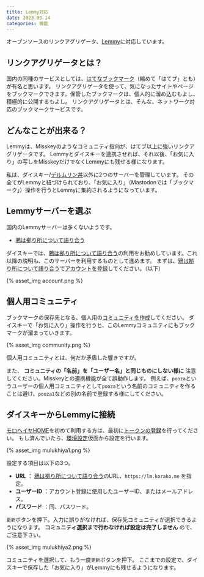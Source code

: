 ```yaml
---
title: Lemmy対応
date: 2023-03-14
categories: 機能
---
```


オープンソースのリンクアグリゲータ、[Lemmy](https://join.lemmy.ml/)に対応しています。

## リンクアグリゲータとは？

国内の同種のサービスとしては、[はてなブックマーク](https://b.hatena.ne.jp/)（縮めて「はてブ」とも）が有名と思います。
リンクアグリゲータを使って、気になったサイトやページをブックマークできます。保管したブックマークは、個人的に溜め込むもよし、積極的に公開するもよし。
リンクアグリゲータとは、そんな、ネットワーク対応のブックマークサービスです。

## どんなことが出来る？

Lemmyは、Misskeyのようなコミュニティ指向が、はてブ以上に強いリンクアグリゲータです。
Lemmyとダイスキーを連携させれば、それ以後、「お気に入り」の写しをMisskeyだけでなくLemmyにも残せる様になります。

私は、ダイスキー/[デルムリン丼](https://mastodon.delmulin.com/)以外に2つのサーバーを管理しています。
その全てがLemmyと紐づけられており、「お気に入り」（Mastodonでは「ブックマーク」）操作を行うとLemmyに集約されるようになっています。

## Lemmyサーバーを選ぶ

国内のLemmyサーバーは多くないようです。

- [鴉は拠り所について語り合う](https://lm.korako.me/)

ダイスキーでは、[鴉は拠り所について語り合う](https://lm.korako.me/)の利用をお勧めしています。これ以降の説明も、このサーバーを利用するものとして進めます。
まずは、[鴉は拠り所について語り合う](https://lm.korako.me/)で[アカウントを登録](https://lm.korako.me/login)してください。（以下）

{% asset_img account.png %}

## 個人用コミュニティ

ブックマークの保存先となる、個人用の[コミュニティを作成](https://lm.korako.me/create_community)してください。
ダイスキーで「お気に入り」操作を行うと、このLemmyコミュニティにもブックマークが溜まっていきます。

{% asset_img community.png %}

個人用コミュニティとは、何だか矛盾した響きですが。

また、 __コミュニティの「名前」を「ユーザー名」と同じものにしない様に__ 注意してください。Misskeyとの連携機能が全て誤動作します。
例えば、`pooza`というユーザーの個人用コミュニティとして`pooza`という名前のコミュニティを作ることは避け、`pooza1`などの別の名前で登録する様にしてください。

## ダイスキーからLemmyに接続

[モロヘイヤHOME](https://misskey.delmulin.com/mulukhiya)を初めて利用する方は、最初に[トークンの登録](https://misskey.delmulin.com/mulukhiya/app/token)を行ってください。
もし済んでいたら、[環境設定](https://misskey.delmulin.com/mulukhiya/app/config)仮面から設定を行います。

{% asset_img mulukhiya1.png %}

設定する項目は以下の3つ。

- __URL__ ： [鴉は拠り所について語り合う](https://lm.korako.me/)のURL、`https://lm.korako.me` を指定。
- __ユーザーID__ ：アカウント登録に使用したユーザーID、またはメールアドレス。
- __パスワード__ ：同、パスワード。

`更新`ボタンを押下。入力に誤りがなければ、保存先コミュニティが選択できるようになります。
__コミュニティ選択まで行わなければ設定は完了しません__ ので、ご注意下さい。

{% asset_img mulukhiya2.png %}

コミュニティを選択して、もう一度`更新`ボタンを押下。
ここまでの設定で、ダイスキーで保存した「お気に入り」がLemmyにも残せるようになります。

